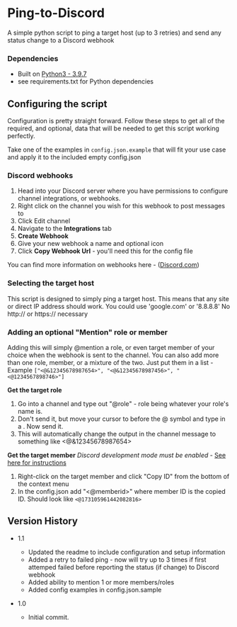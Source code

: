 # Ping-to-Discord

A simple python script to ping a target host (up to 3 retries) and send any status change to a Discord webhook


### Dependencies

* Built on [Python3 - 3.9.7](https://www.python.org/downloads/)
* see requirements.txt for Python dependencies


## Configuring the script
Configuration is pretty straight forward.  Follow these steps to get all of the required, and optional,
data that will be needed to get this script working perfectly.

Take one of the examples in `config.json.example` that will fit your use case and apply it to the included empty config.json

### Discord webhooks
1. Head into your Discord server where you have permissions to configure channel integrations, or webhooks.
2. Right click on the channel you wish for this webhook to post messages to
3. Click Edit channel
4. Navigate to the **Integrations** tab
5. **Create Webhook**
6. Give your new webhook a name and optional icon
7. Click **Copy Webhook Url** - you'll need this for the config file

You can find more information on webhooks here - ([Discord.com](https://support.discord.com/hc/en-us/articles/228383668-Intro-to-Webhooks))

### Selecting the target host
This script is designed to simply ping a target host.  This means that any site or direct IP address should work.
You could use 'google.com' or '8.8.8.8'
No http:// or https:// necessary

### Adding an optional "Mention" role or member
Adding this will simply @mention a role, or even target member of your choice when the webhook is sent to the channel.
You can also add more than one role, member, or a mixture of the two.
Just put them in a list - Example `["<@&12345678987654>", "<@&12345678987456>", "<@1234567898746>"]`


**Get the target role**
1. Go into a channel and type out "@role" - role being whatever your role's name is.
2. Don't send it, but move your cursor to before the @ symbol and type in a \.  Now send it.
3. This will automatically change the output in the channel message to something like <@&12345678987654>


**Get the target member**
*Discord development mode must be enabled* - [See here for instructions](https://www.howtogeek.com/714348/how-to-enable-or-disable-developer-mode-on-discord/)
1. Right-click on the target member and click "Copy ID" from the bottom of the context menu
2. In the config.json add "<@memberid>" where member ID is the copied ID.
Should look like `<@173105961442082816>`



## Version History

* 1.1
    * Updated the readme to include configuration and setup information
    * Added a retry to failed ping - now will try up to 3 times if first attemped failed before reporting the status (if change) to Discord webhook
    * Added ability to mention 1 or more members/roles
    * Added config examples in config.json.sample

* 1.0
    * Initial commit.
